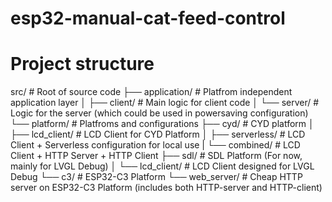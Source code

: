 # esp32-manual-cat-feed-control

# Project structure
src/                      # Root of source code
├── application/          # Platfrom independent application layer
│   ├── client/           # Main logic for client code
│   └── server/           # Logic for the server (which could be used in powersaving configuration)
└── platform/             # Platfroms and configurations
    ├── cyd/              # CYD platform 
    │   ├── lcd_client/   # LCD Client for CYD Platform
    │   ├── serverless/   # LCD Client + Serverless configuration for local use
    |   └── combined/     # LCD Client + HTTP Server + HTTP Client
    ├── sdl/              # SDL Platform (For now, mainly for LVGL Debug)
    │   └── lcd_client/   # LCD Client designed for LVGL Debug
    └── c3/               # ESP32-C3 Platform
        └── web_server/   # Cheap HTTP server on ESP32-C3 Platform (includes both HTTP-server and HTTP-client)
